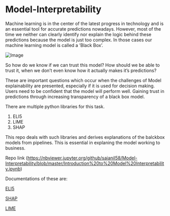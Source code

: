 # Model-Interpretability

Machine learning is in the center of the latest progress in technology and is an essential tool for accurate predictions nowadays. However, most of the time we neither can clearly identify nor explain the logic behind these predictions because the model is just too complex. In those cases our machine learning model is called a ’Black Box’.

![Image](https://d33wubrfki0l68.cloudfront.net/5331cb13d71df10783ce7b69c7bc9f703db5bf3d/2ecd6/img/posts/lime/intro.png)

So how do we know if we can trust this model? How should we be able to trust it, when we don’t even know how it actually makes it’s predictions?

These are important questions which occur when the challenges of Model explainability are presented, especially if it is used for decision making. Users need to be confident that the model will perform well. Gaining trust in predictions through increasing transparency of a black box model.

There are multiple python libraries for this task.
1. ELI5
2. LIME
3. SHAP

This repo deals with such libraries and derives explanations of the balckbox models from pipelines. This is essential in explaning the model working to business.

Repo link (https://nbviewer.jupyter.org/github/saianil58/Model-Interpretability/blob/master/Introduction%20to%20Model%20Interpretability.ipynb)

Documentations of these are:

[ELI5](https://eli5.readthedocs.io/en/latest/)

[SHAP](https://github.com/slundberg/shap)

[LIME](https://github.com/marcotcr/lime)

